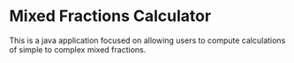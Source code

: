 # Mixed Fractions Calculator

This is a java application focused on allowing users to compute calculations of simple to complex mixed fractions.
